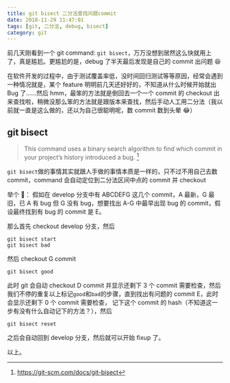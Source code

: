 ```yaml
---
title: git bisect 二分法查找问题commit
date: 2018-11-29 11:47:01
tags: [git, 二分法, debug, bisect]
category: git
---
```


前几天刚看到一个 git command: `git bisect`，万万没想到居然这么快就用上了，真是尴尬。更尴尬的是，debug 了半天最后发现是自己的 commit 出问题 😆

在软件开发的过程中，由于测试覆盖率低，没时间回归测试等等原因，经常会遇到一种情况就是，某个 feature 明明前几天还好好的，不知道从什么时候开始就出 Bug 了……然后 hmm，最笨的方法就是倒回去一个一个 commit 的 checkout 出来查找啦，稍微没那么笨的方法就是跟版本来查找，然后手动人工用二分法（我以前就一直是这么做的，还以为自己很聪明呢，数 commit 数到头晕 😂）

## git bisect

> This command uses a binary search algorithm to find which commit in your project’s history introduced a bug. [^1]

`git bisect`做的事情其实就跟人手做的事情本质是一样的，只不过不用自己去数 commit，command 会自动定位到二分法区间中点的 commit 并 checkout

举个 🌰：
假如在 develop 分支中有 ABCDEFG 这几个 commit，A 最新，G 最旧，已 A 有 bug 但 G 没有 bug，想要找出 A-G 中最早出现 bug 的 commit，假设最终找到有 bug 的 commit 是 E。

那么首先 checkout develop 分支，然后

```
git bisect start
git bisect bad
```

然后 checkout G commit

```
git bisect good
```

此时 git 会自动 checkout D commit 并显示还剩下 3 个 commit 需要检查，然后我们不停的重复以上标记`good`和`bad`的步骤，直到找出有问题的 commit E，此时会显示还剩下 0 个 commit 需要检查， 记下这个 commit 的 hash（不知道这一步有没有什么自动记下的方法？），然后

```
git bisect reset
```

之后会自动回到 develop 分支，然后就可以开始 fixup 了。

以上。

[^1]: https://git-scm.com/docs/git-bisect
